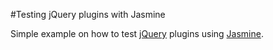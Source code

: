 #Testing jQuery plugins with Jasmine

Simple example on how to test [jQuery](http://github.com/jquery/jquery) plugins using [Jasmine](http://github.com/pivotal/jasmine).
